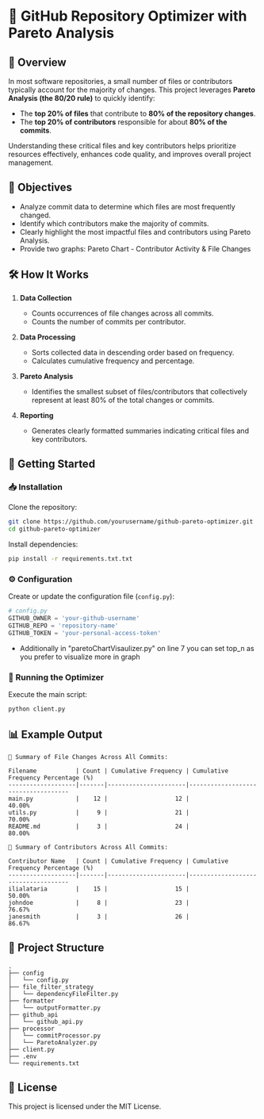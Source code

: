 # 🚀 GitHub Repository Optimizer with Pareto Analysis

## 📖 Overview

In most software repositories, a small number of files or contributors typically account for the majority of changes. This project leverages **Pareto Analysis (the 80/20 rule)** to quickly identify:

* The **top 20% of files** that contribute to **80% of the repository changes**.
* The **top 20% of contributors** responsible for about **80% of the commits**.

Understanding these critical files and key contributors helps prioritize resources effectively, enhances code quality, and improves overall project management.

## 🎯 Objectives

* Analyze commit data to determine which files are most frequently changed.
* Identify which contributors make the majority of commits.
* Clearly highlight the most impactful files and contributors using Pareto Analysis.
* Provide two graphs: Pareto Chart - Contributor Activity & File Changes

## 🛠 How It Works

1. **Data Collection**

   * Counts occurrences of file changes across all commits.
   * Counts the number of commits per contributor.

2. **Data Processing**

   * Sorts collected data in descending order based on frequency.
   * Calculates cumulative frequency and percentage.

3. **Pareto Analysis**

   * Identifies the smallest subset of files/contributors that collectively represent at least 80% of the total changes or commits.

4. **Reporting**

   * Generates clearly formatted summaries indicating critical files and key contributors.


## 🚦 Getting Started

### 📥 Installation

Clone the repository:

```bash
git clone https://github.com/yourusername/github-pareto-optimizer.git
cd github-pareto-optimizer
```

Install dependencies:

```bash
pip install -r requirements.txt.txt
```

### ⚙️ Configuration

Create or update the configuration file (`config.py`):

```python
# config.py
GITHUB_OWNER = 'your-github-username'
GITHUB_REPO = 'repository-name'
GITHUB_TOKEN = 'your-personal-access-token'

```
*  Additionally in "paretoChartVisaulizer.py" on line 7 you can set top_n as you prefer to visualize more in graph 

### 🚀 Running the Optimizer

Execute the main script:

```bash
python client.py
```

## 📊 Example Output

```
📂 Summary of File Changes Across All Commits:

Filename           | Count | Cumulative Frequency | Cumulative Frequency Percentage (%)
-------------------|-------|----------------------|------------------------------------
main.py            |    12 |                   12 |                             40.00%
utils.py           |     9 |                   21 |                             70.00%
README.md          |     3 |                   24 |                             80.00%

👤 Summary of Contributors Across All Commits:

Contributor Name   | Count | Cumulative Frequency | Cumulative Frequency Percentage (%)
-------------------|-------|----------------------|------------------------------------
ilialataria        |    15 |                   15 |                             50.00%
johndoe            |     8 |                   23 |                             76.67%
janesmith          |     3 |                   26 |                             86.67%
```

## 🧩 Project Structure

```
.
├── config
│   └── config.py
├── file_filter_strategy
│   └── dependencyFileFilter.py
├── formatter
│   └── outputFormatter.py
├── github_api
│   └── github_api.py
├── processor
│   └── commitProcessor.py
│   └── ParetoAnalyzer.py
├── client.py
├── .env
└── requirements.txt
```

## 📄 License

This project is licensed under the MIT License.
